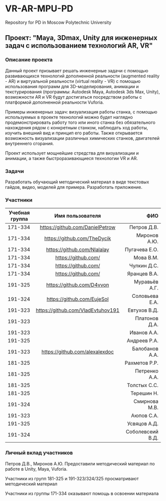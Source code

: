 # VR-AR-MPU-PD
Repository for PD in Moscow Polytechnic University

## Проект: "Maya, 3Dmax, Unity для инженерных задач с использованием технологий AR, VR"

### Описание проекта

Данный проект призывает решать инженерные задачи с помощью развивающихся технологий дополненной реальности (augmented reality - AR) и виртуальной реальности (virtual reality - VR) с помощью использования программ для 3D-моделирования, анимации и текстурирования (программы: Autodesk Maya, Autodesk 3ds Max, Unity), возможности AR и VR будут достигаться посредством работы с платформой дополненной реальности Vuforia.

Примеры инженерных задач: визуализация работы станка, с помощью используемых в проекте технологий можно будет наглядно продемонстрировать работу того или иного станка без обязательного нахождения рядом с конкретным станком, наблюдать ход работы, изучить внешний вид и принцип его работы. 
Также открывается возможность визуализации различных химических станков, двигателей внутреннего сгорания.

Проект использует мощнейшие стредства для визуализации и анимации, а также быстроразивающиеся технологии VR и AR.

### Задачи
    
Разработать обучающий методический материал в виде текстовых гайдов, видео, моделей для примера. Разработать приложение.

### Участники
|Учебная группа|Имя пользователя|ФИО|
| ------------- |:------------------:| -----:|
|171-334|https://github.com/DanielPetrow|Петров Д.В.|
|171-334|https://github.com/TheDycik|Миронов А.Ю.|
|171-334|https://github.com/Nlalalay|Пугачева Е.О.|
|171-334|https://github.com/|Мова В.М.|
|171-334|https://github.com/|Чулкин Д.С.|
|171-334|https://github.com/|Яранцев В.А.|
|191-325|https://github.com/D4vvon|Муравьёв А.Г.|
|191-324|https://github.com/EujeSol|Соловьева Е.А.|
|191-323|https://github.com/VladEvtuhov191|Евтухов В.Д.|
|191-323||Платонов Д.А.|
|191-323||Иванов А.А.|
|191-325||Андреев Р.А.|
|191-323|https://github.com/alexalexdoc|Балобанов А.А.|
|181-325||Рахметов Р.Р.|
|181-325||Петренко А.А.|
|181-325||Толстых С.С.|
|181-325||Терешин Н.|
|191-324||Смирнова М.В.|
|191-323||Аюпов С.А.|
|191-325||Усвяцов А.Д.|
|191-324||Соболевсеий В.Д.|


### Личный вклад участников
Петров Д.В., Миронов А.Ю. 
Предоставили методический материал по работе в Unity, Maya, Vuforia. 

Участники из групп 181-325 и 191-323/324/325 просматривают методический материал

Участники из группы 171-334 оказывают помощь в освоении материала

